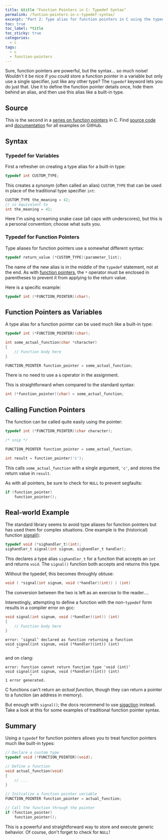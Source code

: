 ```yaml
---
title: &title "Function Pointers in C: Typedef Syntax"
permalink: /funtion-pointers-in-c-typedef-syntax/
excerpt: "Part 2: Type alias for function pointers in C using the typedef keyword."
toc: true
toc_label: *title
toc_sticky: true
categories:
  - c
tags:
  - c
  - function-pointers
---
```


Sure, function pointers are powerful, but the syntax... so much noise!
Wouldn't it be nice if you could store a function pointer in a variable but
only use a single specifier, just like any other type?
The `typedef` keyword lets you do just that. Use it to
define the function pointer details once, hide them behind an alias, and
then use this alias like a built-in type.


## Source

This is the second in a
[series on function pointers](/tags/#function-pointers) in C.
Find [source code](https://github.com/KevinWMatthews/c-function_pointers)
and [documentation](https://kevinwmatthews.github.io/c-function_pointers/)
for all examples on GitHub.


## Syntax

### Typedef for Variables

First a refresher on creating a type alias for a built-in type:
```c
typedef int CUSTOM_TYPE;
```

This creates a synonym (often called an alias) `CUSTOM_TYPE` that can be used in
place of the traditional type specifier `int`:
```c
CUSTOM_TYPE the_meaning = 42;
// is equivalent to
int the_meaning = 42;
```

Here I'm using screaming snake case (all caps with underscores), but this is
a personal convention; choose what suits you.


### Typedef for Function Pointers

Type aliases for function pointers use a somewhat different syntax:
```c
typedef return_value (*CUSTOM_TYPE)(parameter_list);
```

The name of the new alias is in the middle of the `typedef` statement, not at the
end. As with [function pointers](/funtion-pointers-in-c-basic-syntax/),
the `*` operator must be enclosed in parentheses
to prevent it from applying to the return value.

Here is a specific example:
```c
typedef int (*FUNCTION_POINTER)(char);
```


## Function Pointers as Variables

A type alias for a function pointer can be used much like a built-in type:
```c
typedef int (*FUNCTION_POINTER)(char);

int some_actual_function(char *character)
{
    // Function body here
}

FUNCTION_POINTER function_pointer = some_actual_function;
```

There is no need to use a `&` operator in the assignment.

This is straightforward when compared to the standard syntax:
```c
int (*function_pointer)(char) = some_actual_function;
```


## Calling Function Pointers

The function can be called quite easily using the pointer:
```c
typedef int (*FUNCTION_POINTER)(char character);

/* snip */

FUNCTION_POINTER function_pointer = some_actual_function;

int result = function_pointer('c');
```

This calls `some_actual_function` with a single argument, `'c'`, and
stores the return value in `result`.

As with all pointers, be sure to check for `NULL` to prevent segfaults:

```c
if (function_pointer)
    function_pointer();
```


## Real-world Example

The standard library seems to avoid type aliases for function pointers but has
used them for complex situations. One example is the (historical) function
[signal()](http://man7.org/linux/man-pages/man2/signal.2.html):

```c
typedef void (*sighandler_t)(int);
sighandler_t signal(int signum, sighandler_t handler);
```

This declares a type alias `sighandler_t` for a function that accepts an `int`
and returns `void`. The `signal()` function both accepts and returns this type.

Without the typedef, this becomes throughly obtuse:
```c
void ( *signal(int signum, void (*handler)(int)) ) (int)
```

The conversion between the two is left as an exercise to the reader....

Interestingly, attempting to define a function with the non-`typedef` form
results in a compiler error on gcc:
```c
void signal(int signum, void (*handler)(int)) (int)
{
    // Function body here
}
```
```
error: ‘signal’ declared as function returning a function
void signal(int signum, void (*handler)(int)) (int)
     ^
```

and on clang:
```
error: function cannot return function type 'void (int)'
void signal(int signum, void (*handler)(int)) (int)
           ^
1 error generated.
```

C functions can't return an *actual function*, though they can return a pointer
to a function (an address in memory).

But enough with `signal()`; the docs recommend to use
[sigaction](http://man7.org/linux/man-pages/man2/sigaction.2.html)
instead. Take a look at this for some examples of traditional function pointer
syntax.


## Summary

Using a `typedef` for function pointers allows you to treat function pointers
much like built-in types:
```c
// Declare a custom type
typedef void (*FUNCTION_POINTER)(void);

// Define a function
void actual_function(void)
{
    // ...
}

// Initialize a function pointer variable
FUNCTION_POINTER function_pointer = actual_function;

// Call the function through the pointer
if (function_pointer)
    function_pointer();
```

This is a powerful and straightforward way to store and execute generic behavior.
Of course, don't forget to check for `NULL`!
